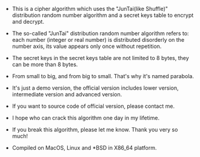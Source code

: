 * This is a cipher algorithm which uses the "JunTai(like Shuffle)" distribution random number algorithm and a secret keys table to encrypt and decrypt.
* The so-called "JunTai" distribution random number algorithm refers to: each number (integer or real number) is distributed disorderly on the number axis, its value appears only once without repetition.
* The secret keys in the secret keys table are not limited to 8 bytes, they can be more than 8 bytes.
* From small to big, and from big to small. That's why it's named parabola.

* It's just a demo version, the official version includes lower version, intermediate version and advanced version.
* If you want to source code of official version, please contact me.
* I hope who can crack this algorithm one day in my lifetime.
* If you break this algorithm, please let me know. Thank you very so much!

* Compiled on MacOS, Linux and *BSD in X86_64 platform.